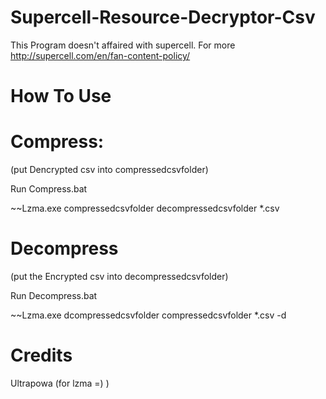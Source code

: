 # Supercell-Resource-Decryptor-Csv

This Program doesn't affaired with supercell. For more http://supercell.com/en/fan-content-policy/

# How To Use

# Compress:

(put Dencrypted csv into compressedcsvfolder)

Run Compress.bat

~~Lzma.exe compressedcsvfolder decompressedcsvfolder *.csv

# Decompress

(put the Encrypted csv into decompressedcsvfolder)

Run Decompress.bat

~~Lzma.exe dcompressedcsvfolder compressedcsvfolder *.csv -d

# Credits

Ultrapowa (for lzma =) )

